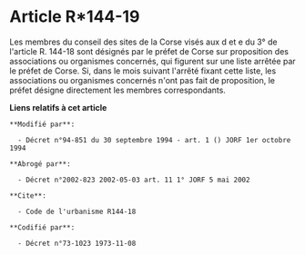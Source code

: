 # Article R*144-19

Les membres du conseil des sites de la Corse visés aux d et e du 3° de l'article R. 144-18 sont désignés par le préfet de
Corse sur proposition des associations ou organismes concernés, qui figurent sur une liste arrêtée par le préfet de Corse.
Si, dans le mois suivant l'arrêté fixant cette liste, les associations ou organismes concernés n'ont pas fait de proposition,
le préfet désigne directement les membres correspondants.

**Liens relatifs à cet article**

	**Modifié par**:

	  - Décret n°94-851 du 30 septembre 1994 - art. 1 () JORF 1er octobre 1994

	**Abrogé par**:

	  - Décret n°2002-823 2002-05-03 art. 11 1° JORF 5 mai 2002

	**Cite**:

	  - Code de l'urbanisme R144-18

	**Codifié par**:

	  - Décret n°73-1023 1973-11-08
